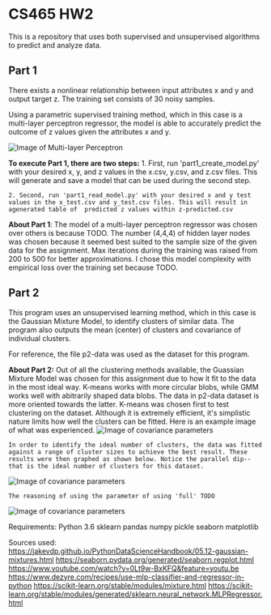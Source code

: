 # CS465 HW2

This is a repository that uses both supervised and unsupervised algorithms to predict and analyze data.

## Part 1

There exists a nonlinear relationship between input attributes x and y and output target z. The training set consists of 30 noisy samples.

Using a parametric supervised training method, which in this case is a multi-layer perceptron regressor, the model is able to accurately predict
the outcome of z values given the attributes x and y.

![Image of Multi-layer Perceptron](https://miro.medium.com/max/3446/1*-IPQlOd46dlsutIbUq1Zcw.png)

**To execute Part 1, there are **two** steps:**
    1. First, run 'part1_create_model.py' with your desired x, y, and z values in the x.csv, y.csv, and z.csv files. This will generate and save a model that can be used during the second step.

    2. Second, run 'part1_read_model.py' with your desired x and y test values in the x_test.csv and y_test.csv files. This will result in agenerated table of  predicted z values within z-predicted.csv

**About Part 1**:
    The model of a multi-layer perceptron regressor was chosen over others is because TODO. The number (4,4,4) of hidden layer nodes was chosen because it seemed best suited to the sample size of the given data for the assignment. Max iterations during the training was raised from 200 to 500 for better approximations. I chose this model complexity with empirical loss over the training set because TODO.


## Part 2

This program uses an unsupervised learning method, which in this case is the Gaussian Mixture Model, to identify clusters of similar data. The program also outputs the mean (center) of clusters and covariance of individual clusters.

For reference, the file p2-data was used as the dataset for this program.

**About Part 2:**
    Out of all the clustering methods available, the Guassian Mixture Model was chosen for this assignment due to how it fit to the data in the most ideal way. K-means works with more circular blobs, while GMM works well with abitrarily shaped data blobs. The data in p2-data dataset is more oriented towards the latter. K-means was chosen first to test clustering on the dataset. Although it is extremely efficient, it's simplistic nature limits how well the clusters can be fitted. Here is an example image of what was experienced.
![Image of covariance parameters](https://qph.fs.quoracdn.net/main-qimg-17cc6dcd28056b547ba49486749696df)

    In order to identify the ideal number of clusters, the data was fitted against a range of cluster sizes to achieve the best result. These results were then graphed as shown below. Notice the parallel dip-- that is the ideal number of clusters for this dataset.
![Image of covariance parameters](https://qph.fs.quoracdn.net/main-qimg-17cc6dcd28056b547ba49486749696df)

    The reasoning of using the parameter of using 'full' TODO
![Image of covariance parameters](https://scikit-learn.org/stable/_images/sphx_glr_plot_gmm_covariances_0011.png)





Requirements:
    Python 3.6
    sklearn
    pandas
    numpy
    pickle
    seaborn
    matplotlib
    
    
Sources used:
    https://jakevdp.github.io/PythonDataScienceHandbook/05.12-gaussian-mixtures.html
    https://seaborn.pydata.org/generated/seaborn.regplot.html
    https://www.youtube.com/watch?v=0Lt9w-BxKFQ&feature=youtu.be
    https://www.dezyre.com/recipes/use-mlp-classifier-and-regressor-in-python
    https://scikit-learn.org/stable/modules/mixture.html
    https://scikit-learn.org/stable/modules/generated/sklearn.neural_network.MLPRegressor.html

